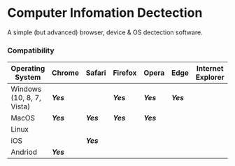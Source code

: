 # Computer Infomation Dectection
A simple (but advanced) browser, device &amp; OS dectection software.

### Compatibility
| Operating System  | Chrome | Safari | Firefox | Opera | Edge | Internet Explorer | Vivaldi
| ------------- | ------------- | ------------- | ------------- | ------------- | ------------- | ------------- | ------------- |
| Windows (10, 8, 7, Vista)  | ***Yes***  |  |***Yes*** | ***Yes*** | ***Yes***  | | ***Yes*** |
| MacOS  |***Yes***|***Yes***| ***Yes*** |  ***Yes***  | |   | |
| Linux  |   |   |   |   |   | | |
| iOS  |   | ***Yes*** | | | | |
| Andriod  | ***Yes*** | | | | | |
